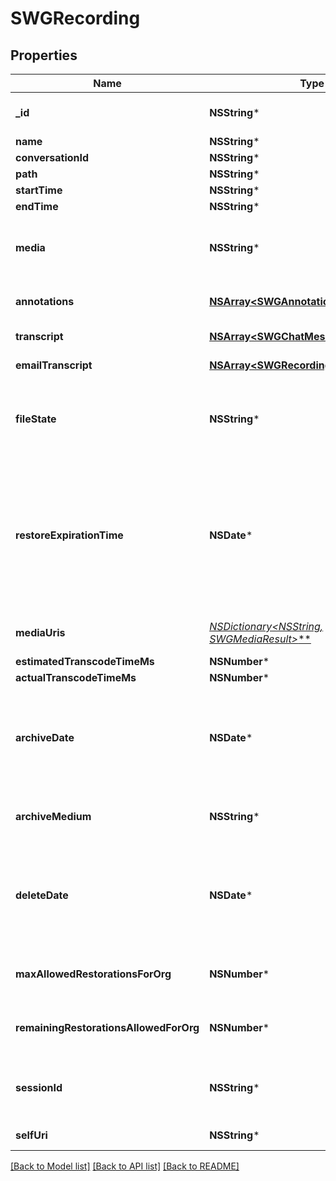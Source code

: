 # SWGRecording

## Properties
Name | Type | Description | Notes
------------ | ------------- | ------------- | -------------
**_id** | **NSString*** | The globally unique identifier for the object. | [optional] 
**name** | **NSString*** |  | [optional] 
**conversationId** | **NSString*** |  | [optional] 
**path** | **NSString*** |  | [optional] 
**startTime** | **NSString*** |  | [optional] 
**endTime** | **NSString*** |  | [optional] 
**media** | **NSString*** | The type of media that the recording is. At the moment that could be audio, chat, or email. | [optional] 
**annotations** | [**NSArray&lt;SWGAnnotation&gt;***](SWGAnnotation.md) | Annotations that belong to the recording. | [optional] 
**transcript** | [**NSArray&lt;SWGChatMessage&gt;***](SWGChatMessage.md) | Represents a chat transcript | [optional] 
**emailTranscript** | [**NSArray&lt;SWGRecordingEmailMessage&gt;***](SWGRecordingEmailMessage.md) | Represents an email transcript | [optional] 
**fileState** | **NSString*** | Represents the current file state for a recording. Examples: Uploading, Archived, etc | [optional] 
**restoreExpirationTime** | **NSDate*** | The amount of time a restored recording will remain restored before being archived again. Date time is represented as an ISO-8601 string. For example: yyyy-MM-ddTHH:mm:ss.SSSZ | [optional] 
**mediaUris** | [**NSDictionary&lt;NSString*, SWGMediaResult&gt;***](SWGMediaResult.md) | The different mediaUris for the recording. | [optional] 
**estimatedTranscodeTimeMs** | **NSNumber*** |  | [optional] 
**actualTranscodeTimeMs** | **NSNumber*** |  | [optional] 
**archiveDate** | **NSDate*** | The date the recording will be archived. Date time is represented as an ISO-8601 string. For example: yyyy-MM-ddTHH:mm:ss.SSSZ | [optional] 
**archiveMedium** | **NSString*** | The type of archive medium used. Example: CloudArchive | [optional] 
**deleteDate** | **NSDate*** | The date the recording will be deleted. Date time is represented as an ISO-8601 string. For example: yyyy-MM-ddTHH:mm:ss.SSSZ | [optional] 
**maxAllowedRestorationsForOrg** | **NSNumber*** | How many archive restorations the organization is allowed to have. | [optional] 
**remainingRestorationsAllowedForOrg** | **NSNumber*** | The remaining archive restorations the organization has. | [optional] 
**sessionId** | **NSString*** | The session id represents an external resource id, such as email, call, chat, etc | [optional] 
**selfUri** | **NSString*** | The URI for this object | [optional] 

[[Back to Model list]](../README.md#documentation-for-models) [[Back to API list]](../README.md#documentation-for-api-endpoints) [[Back to README]](../README.md)


